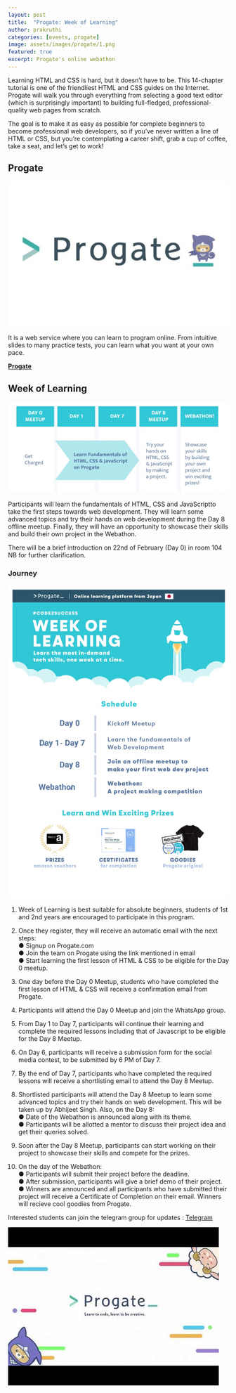 ```yaml
---
layout: post
title:  "Progate: Week of Learning"
author: prakruthi
categories: [events, progate]
image: assets/images/progate/1.png
featured: true
excerpt: Progate's online webathon
---
```

Learning HTML and CSS is hard, but it doesn’t have to be. This 14-chapter tutorial is one of the friendliest HTML and CSS guides on the Internet. Progate will walk you through everything from selecting a good text editor (which is surprisingly important) to building full-fledged, professional-quality web pages from scratch.

The goal is to make it as easy as possible for complete beginners to become professional web developers, so if you’ve never written a line of HTML or CSS, but you’re contemplating a career shift, grab a cup of coffee, take a seat, and let’s get to work!

## Progate

![](/assets/images/progate/2.jpg)

It is a web service where you can learn to program online. From intuitive slides to many practice tests, you can learn what you want at your own pace.

**[Progate](https://progate.com/)**


## Week of Learning

![](/assets/images/progate/3.png)

Participants will learn the fundamentals of H​TML, CSS​ and ​JavaScript​ to take the first steps towards web development. They will learn some advanced topics and try their hands on web development during the Day 8 offline meetup. Finally, they will have an opportunity to showcase their skills and build their own project in the Webathon.

There will be a brief introduction on 22nd of February (Day 0) in room 104 NB for further clarification.


### Journey

![](/assets/images/progate/5.jpeg)


 1. Week of Learning is best suitable for absolute beginners, students of 1st and 2nd years are encouraged to participate in this program.

 2. Once they register, they will receive an automatic email with the next steps:  
● Signup on Progate.com  
● Join the team on Progate using the link mentioned in email  
● Start learning the ​first lesson​ of HTML & CSS to be eligible for the Day 0 meetup.

 3. One day before the Day 0 Meetup, students who have completed the first lesson of HTML & CSS will receive a confirmation email from Progate.

 4. Participants will attend the Day 0 Meetup and join the WhatsApp group.

 5. From Day 1 to Day 7, participants will continue their learning and complete the
required lessons including that of Javascript to be eligible for the Day 8 Meetup.

 6. On Day 6, participants will receive a submission form for the social media
contest, to be submitted by 6 PM of Day 7.

 7. By the end of Day 7, participants who have completed the required lessons will
receive a shortlisting email to attend the Day 8 Meetup.

 8. Shortlisted participants will attend the Day 8 Meetup to learn some advanced topics and try their hands on web development. This will be taken up by Abhijeet Singh. Also, on the Day 8:  
● Date of the Webathon is announced along with its theme.  
● Participants will be allotted a mentor to discuss their project idea and get their queries solved.

 9. Soon after the Day 8 Meetup, participants can start working on their project to showcase their skills and compete for the prizes.

 10. On the day of the Webathon:  
● Participants will submit their project before the deadline.  
● After submission, participants will give a brief demo of their project.  
● Winners are announced and all participants who have submitted their project will receive a Certificate of Completion on their email. Winners will recieve cool goodies from Progate.

Interested students can join the telegram group for updates : [Telegram](https://t.me/joinchat/K5G8rQ-LzLZx81i0BFeftA)



![](/assets/images/progate/4.jpg)




